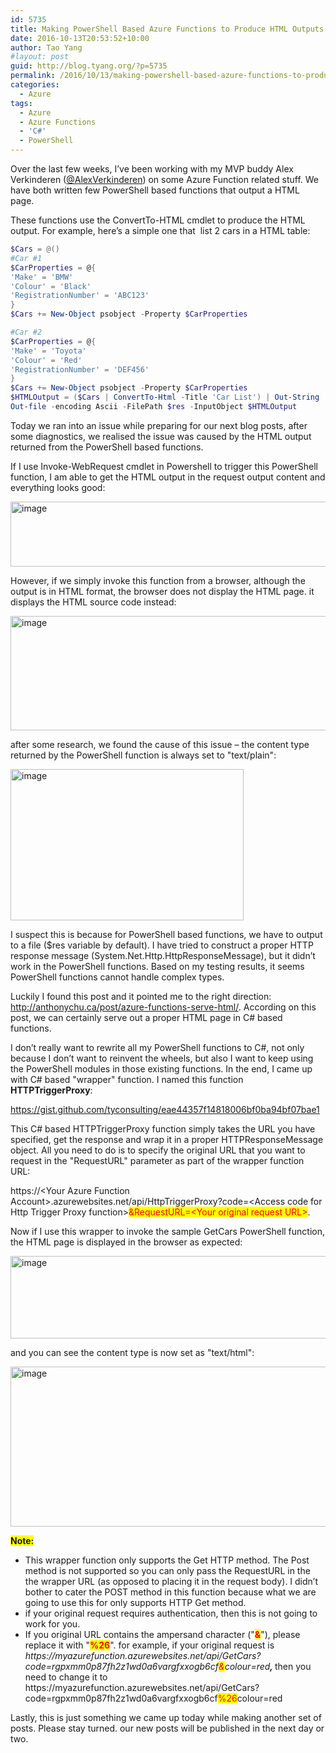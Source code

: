 ```yaml
---
id: 5735
title: Making PowerShell Based Azure Functions to Produce HTML Outputs
date: 2016-10-13T20:53:52+10:00
author: Tao Yang
#layout: post
guid: http://blog.tyang.org/?p=5735
permalink: /2016/10/13/making-powershell-based-azure-functions-to-produce-html-outputs/
categories:
  - Azure
tags:
  - Azure
  - Azure Functions
  - 'C#'
  - PowerShell
---
```

Over the last few weeks, I’ve been working with my MVP buddy Alex Verkinderen (<a href="https://twitter.com/AlexVerkinderen">@AlexVerkinderen</a>) on some Azure Function related stuff. We have both written few PowerShell based functions that output a HTML page.

These functions use the ConvertTo-HTML cmdlet to produce the HTML output. For example, here’s a simple one that  list 2 cars in a HTML table:
```powershell
$Cars = @()
#Car #1
$CarProperties = @{
'Make' = 'BMW'
'Colour' = 'Black'
'RegistrationNumber' = 'ABC123'
}
$Cars += New-Object psobject -Property $CarProperties

#Car #2
$CarProperties = @{
'Make' = 'Toyota'
'Colour' = 'Red'
'RegistrationNumber' = 'DEF456'
}
$Cars += New-Object psobject -Property $CarProperties
$HTMLOutput = ($Cars | ConvertTo-Html -Title 'Car List') | Out-String
Out-file -encoding Ascii -FilePath $res -InputObject $HTMLOutput

```
Today we ran into an issue while preparing for our next blog posts, after some diagnostics, we realised the issue was caused by the HTML output returned from the PowerShell based functions.

If I use Invoke-WebRequest cmdlet in Powershell to trigger this PowerShell function, I am able to get the HTML output in the request output content and everything looks good:

<a href="http://blog.tyang.org/wp-content/uploads/2016/10/image-19.png"><img style="background-image: none; padding-top: 0px; padding-left: 0px; display: inline; padding-right: 0px; border: 0px;" title="image" src="http://blog.tyang.org/wp-content/uploads/2016/10/image_thumb-19.png" alt="image" width="650" height="104" border="0" /></a>

However, if we simply invoke this function from a browser, although the output is in HTML format, the browser does not display the HTML page. it displays the HTML source code instead:

<a href="http://blog.tyang.org/wp-content/uploads/2016/10/image-20.png"><img style="background-image: none; padding-top: 0px; padding-left: 0px; display: inline; padding-right: 0px; border: 0px;" title="image" src="http://blog.tyang.org/wp-content/uploads/2016/10/image_thumb-20.png" alt="image" width="522" height="183" border="0" /></a>

after some research, we found the cause of this issue – the content type returned by the PowerShell function is always set to "text/plain":

<a href="http://blog.tyang.org/wp-content/uploads/2016/10/image-21.png"><img style="background-image: none; padding-top: 0px; padding-left: 0px; display: inline; padding-right: 0px; border: 0px;" title="image" src="http://blog.tyang.org/wp-content/uploads/2016/10/image_thumb-21.png" alt="image" width="373" height="242" border="0" /></a>

I suspect this is because for PowerShell based functions, we have to output to a file ($res variable by default). I have tried to construct a proper HTTP response message (System.Net.Http.HttpResponseMessage), but it didn’t work in the PowerShell functions. Based on my testing results, it seems PowerShell functions cannot handle complex types.

Luckily I found this post and it pointed me to the right direction: <a title="http://anthonychu.ca/post/azure-functions-serve-html/" href="http://anthonychu.ca/post/azure-functions-serve-html/">http://anthonychu.ca/post/azure-functions-serve-html/</a>. According on this post, we can certainly serve out a proper HTML page in C# based functions.

I don’t really want to rewrite all my PowerShell functions to C#, not only because I don’t want to reinvent the wheels, but also I want to keep using the PowerShell modules in those existing functions. In the end, I came up with C# based "wrapper" function. I named this function <strong>HTTPTriggerProxy</strong>:

https://gist.github.com/tyconsulting/eae44357f14818006bf0ba94bf07bae1

This C# based HTTPTriggerProxy function simply takes the URL you have specified, get the response and wrap it in a proper HTTPResponseMessage object. All you need to do is to specify the original URL that you want to request in the "RequestURL" parameter as part of the wrapper function URL:

https://&lt;Your Azure Function Account&gt;.azurewebsites.net/api/HttpTriggerProxy?code=&lt;Access code for Http Trigger Proxy function&gt;<span style="background-color: #ffff00; color: #ff0000;">&RequestURL=&lt;Your original request URL&gt;</span>.

Now if I use this wrapper to invoke the sample GetCars PowerShell function, the HTML page is displayed in the browser as expected:

<a href="http://blog.tyang.org/wp-content/uploads/2016/10/image-22.png"><img style="background-image: none; padding-top: 0px; padding-left: 0px; display: inline; padding-right: 0px; border: 0px;" title="image" src="http://blog.tyang.org/wp-content/uploads/2016/10/image_thumb-22.png" alt="image" width="646" height="132" border="0" /></a>

and you can see the content type is now set as "text/html":

<a href="http://blog.tyang.org/wp-content/uploads/2016/10/image-23.png"><img style="background-image: none; padding-top: 0px; padding-left: 0px; display: inline; padding-right: 0px; border: 0px;" title="image" src="http://blog.tyang.org/wp-content/uploads/2016/10/image_thumb-23.png" alt="image" width="692" height="256" border="0" /></a>

<strong><span style="background-color: #ffff00;">Note:</span></strong>
<ul>
 	<li>This wrapper function only supports the Get HTTP method. The Post method is not supported so you can only pass the RequestURL in the the wrapper URL (as opposed to placing it in the request body). I didn’t bother to cater the POST method in this function because what we are going to use this for only supports HTTP Get method.</li>
 	<li>if your original request requires authentication, then this is not going to work for you.</li>
 	<li>If you original URL contains the ampersand character ("<strong><span style="background-color: #ffff00; color: #ff0000;">&</span></strong>"), please replace it with "<strong><span style="background-color: #ffff00; color: #ff0000;">%26</span></strong>". for example, if your original request is <em>https://myazurefunction.azurewebsites.net/api/GetCars?code=rgpxmm0p87fh2z1wd0a6vargfxxogb6cf<span style="background-color: #ffff00; color: #ff0000;">&</span>colour=red<strong>, </strong></em>then you need to change it to https://myazurefunction.azurewebsites.net/api/GetCars?code=rgpxmm0p87fh2z1wd0a6vargfxxogb6cf<span style="background-color: #ffff00; color: #ff0000;">%26</span>colour=red</li>
</ul>
Lastly, this is just something we came up today while making another set of posts. Please stay turned. our new posts will be published in the next day or two.